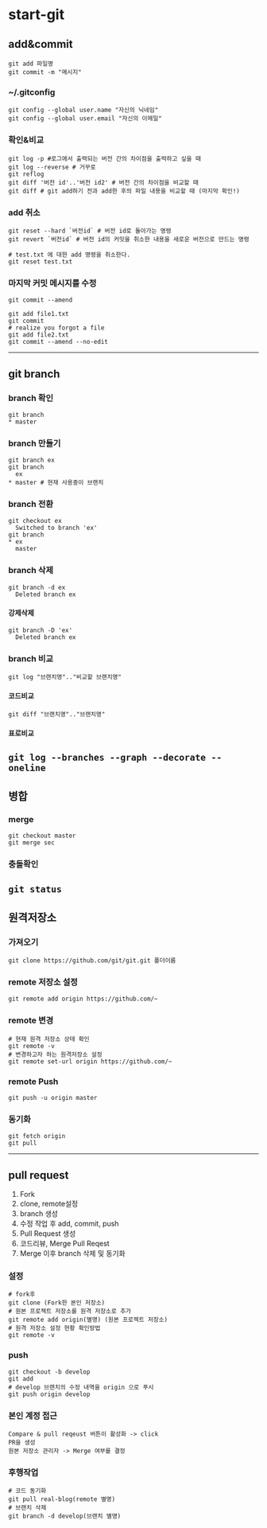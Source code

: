 # start-git

## add&commit
```
git add 파일명
git commit -m "메시지"
```

###  ~/.gitconfig 
```
git config --global user.name "자신의 닉네임"
git config --global user.email "자신의 이메일"
```
### 확인&비교
```
git log -p #로그에서 출력되는 버전 간의 차이점을 출력하고 싶을 때
git log --reverse # 거꾸로 
git reflog 
git diff '버전 id'..'버전 id2' # 버전 간의 차이점을 비교할 때
git diff # git add하기 전과 add한 후의 파일 내용을 비교할 때 (마지막 확인!)
```
### add 취소
```
git reset --hard `버전id` # 버전 id로 돌아가는 명령
git revert `버전id` # 버전 id의 커밋을 취소한 내용을 새로운 버전으로 만드는 명령
```
```
# test.txt 에 대한 add 명령을 취소한다.
git reset test.txt
```
### 마지막 커밋 메시지를 수정
```
git commit --amend

git add file1.txt
git commit
# realize you forgot a file
git add file2.txt
git commit --amend --no-edit
```
---
## git branch
### branch 확인
```
git branch
* master
```
### branch 만들기
```
git branch ex
git branch
  ex
* master # 현재 사용중이 브랜치
```
### branch 전환
```
git checkout ex
  Switched to branch 'ex'
git branch
* ex
  master
```
### branch 삭제
```
git branch -d ex
  Deleted branch ex
```
#### 강제삭제
```
git branch -D 'ex'
  Deleted branch ex
```
### branch 비교
```
git log "브랜치명".."비교할 브랜치명"
```
#### 코드비교
```
git diff "브랜치명".."브랜치명"
```
#### 표로비교
``` git log --branches --graph --decorate --oneline ```
---
## 병합
### merge
```
git checkout master
git merge sec
```
### 충돌확인
``` git status ```
---
## 원격저장소
### 가져오기
``` git clone https://github.com/git/git.git 폴더이름 ```
### remote 저장소 설정
``` git remote add origin https://github.com/~ ```
### remote 변경
```
# 현재 원격 저장소 상태 확인
git remote -v
# 변경하고자 하는 원격저장소 설정
git remote set-url origin https://github.com/~
```
### remote Push
```
git push -u origin master
```
### 동기화
```
git fetch origin
git pull
```
---
## pull request
1. Fork
2. clone, remote설정
3. branch 생성
4. 수정 작업 후 add, commit, push
5. Pull Request 생성
6. 코드리뷰, Merge Pull Reqest
7. Merge 이후 branch 삭제 및 동기화
### 설정
```
# fork후
git clone (Fork한 본인 저장소)
# 원본 프로젝트 저장소를 원격 저장소로 추가
git remote add origin(별명) (원본 프로젝트 저장소)
# 원격 저장소 설정 현황 확인방법
git remote -v
```
### push
```
git checkout -b develop
git add
# develop 브랜치의 수정 내역을 origin 으로 푸시
git push origin develop
```
### 본인 계정 접근
``` 
Compare & pull reqeust 버튼이 활성화 -> click 
PR을 생성
원본 저장소 관리자 -> Merge 여부를 결정
```

### 후행작업
```
# 코드 동기화
git pull real-blog(remote 별명)
# 브랜치 삭제
git branch -d develop(브랜치 별명)
```




